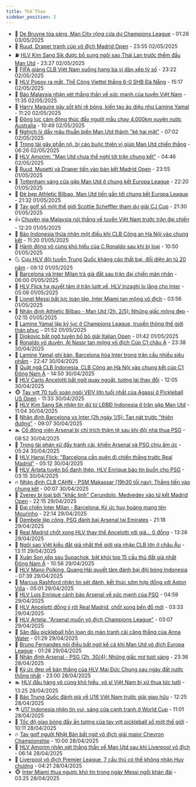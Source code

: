 ```yaml
---
title: Thể Thao
sidebar_position: 2
---
```


<!-- dantri-the-thao:START -->
- 🎡 [De Bruyne tỏa sáng, Man City rộng cửa dự Champions League](https://dantri.com.vn/the-thao/de-bruyne-toa-sang-man-city-rong-cua-du-champions-league-20250503082841384.htm) - 01:28 03/05/2025
- 💯 [Ruud, Draper tranh cúp vô địch Madrid Open](https://dantri.com.vn/the-thao/ruud-draper-tranh-cup-vo-dich-madrid-open-20250503085537750.htm) - 23:55 02/05/2025
- ⛽️ [HLV Kim Sang Sik được bổ sung ngôi sao Thái Lan trước thềm đấu Man Utd](https://dantri.com.vn/the-thao/hlv-kim-sang-sik-duoc-bo-sung-ngoi-sao-thai-lan-truoc-them-dau-man-utd-20250502230051663.htm) - 23:27 02/05/2025
- 💃 [FIFA giáng CLB Việt Nam xuống hạng ba vì dàn xếp tỷ số](https://dantri.com.vn/the-thao/fifa-giang-clb-viet-nam-xuong-hang-ba-vi-dan-xep-ty-so-20250502233635595.htm) - 23:22 02/05/2025
- 🌈 [HLV Popov ra mắt, Thể Công Viettel thắng 6-0 SHB Đà Nẵng](https://dantri.com.vn/the-thao/hlv-popov-ra-mat-the-cong-viettel-thang-6-0-shb-da-nang-20250502221054714.htm) - 15:17 02/05/2025
- 🦅 [Báo Malaysia nhận xét thẳng thắn về sức mạnh của tuyển Việt Nam](https://dantri.com.vn/the-thao/bao-malaysia-nhan-xet-thang-than-ve-suc-manh-cua-tuyen-viet-nam-20250502183550495.htm) - 11:35 02/05/2025
- 🌝 [Harry Maguire gây sốt khi rê bóng, kiến tạo ảo diệu như Lamine Yamal](https://dantri.com.vn/the-thao/harry-maguire-gay-sot-khi-re-bong-kien-tao-ao-dieu-nhu-lamine-yamal-20250502182032809.htm) - 11:20 02/05/2025
- 🚀 [Động lực cảm động thúc đẩy người mẫu chạy 4.000km xuyên nước Australia](https://dantri.com.vn/the-thao/dong-luc-cam-dong-thuc-day-nguoi-mau-chay-4000km-xuyen-nuoc-australia-20250502174917498.htm) - 10:49 02/05/2025
- 🎉 [Nghịch lý đầy mâu thuẫn biến Man Utd thành &quot;kẻ hai mặt&quot;](https://dantri.com.vn/the-thao/nghich-ly-day-mau-thuan-bien-man-utd-thanh-ke-hai-mat-20250502125811672.htm) - 07:02 02/05/2025
- 📝 [Trọng tài gây phẫn nộ, bị cáo buộc thiên vị giúp Man Utd chiến thắng](https://dantri.com.vn/the-thao/trong-tai-gay-phan-no-bi-cao-buoc-thien-vi-giup-man-utd-chien-thang-20250502132603782.htm) - 06:26 02/05/2025
- 🦄 [HLV Amorim: &quot;Man Utd chưa thể nghĩ tới trận chung kết&quot;](https://dantri.com.vn/the-thao/hlv-amorim-man-utd-chua-the-nghi-toi-tran-chung-ket-20250502104730002.htm) - 04:46 02/05/2025
- 🎉 [Ruud, Musetti và Draper tiến vào bán kết Madrid Open](https://dantri.com.vn/the-thao/ruud-musetti-va-draper-tien-vao-ban-ket-madrid-open-20250502065527969.htm) - 23:55 01/05/2025
- 💼 [Tottenham sáng cửa gặp Man Utd ở chung kết Europa League](https://dantri.com.vn/the-thao/tottenham-sang-cua-gap-man-utd-o-chung-ket-europa-league-20250502052005624.htm) - 22:20 01/05/2025
- 🤡 [Đè bẹp Athletic Bilbao, Man Utd tiến gần tới chung kết Europa League](https://dantri.com.vn/the-thao/de-bep-athletic-bilbao-man-utd-tien-gan-toi-chung-ket-europa-league-20250502043242833.htm) - 21:32 01/05/2025
- 🦆 [Tay golf số một thế giới Scottie Scheffler tham dự giải CJ Cup](https://dantri.com.vn/the-thao/tay-golf-so-mot-the-gioi-scottie-scheffler-tham-du-giai-cj-cup-20250501213412414.htm) - 21:30 01/05/2025
- 👍 [Chuyên gia Malaysia nói thẳng về tuyển Việt Nam trước trận đại chiến](https://dantri.com.vn/the-thao/chuyen-gia-malaysia-noi-thang-ve-tuyen-viet-nam-truoc-tran-dai-chien-20250501185817622.htm) - 12:20 01/05/2025
- 💼 [Báo Indonesia thừa nhận một điều khi CLB Công an Hà Nội vào chung kết](https://dantri.com.vn/the-thao/bao-indonesia-thua-nhan-mot-dieu-khi-clb-cong-an-ha-noi-vao-chung-ket-20250501182004030.htm) - 11:20 01/05/2025
- 🦒 [Hành động vô cùng khó hiểu của C.Ronaldo sau khi bị loại](https://dantri.com.vn/the-thao/hanh-dong-vo-cung-kho-hieu-cua-cronaldo-sau-khi-bi-loai-20250501173249923.htm) - 10:50 01/05/2025
- 🌜 [Cựu HLV đội tuyển Trung Quốc kháng cáo thất bại, đối diện án tù 20 năm](https://dantri.com.vn/the-thao/cuu-hlv-doi-tuyen-trung-quoc-khang-cao-that-bai-doi-dien-an-tu-20-nam-20250501132425837.htm) - 09:12 01/05/2025
- 🦆 [Barcelona và Inter Milan trả giá đắt sau trận đại chiến mãn nhãn](https://dantri.com.vn/the-thao/barcelona-va-inter-milan-tra-gia-dat-sau-tran-dai-chien-man-nhan-20250501130008519.htm) - 06:00 01/05/2025
- 💪 [HLV Flick hạ quyết tâm ở trận lượt về, HLV Inzaghi lo lắng cho Inter](https://dantri.com.vn/the-thao/hlv-flick-ha-quyet-tam-o-tran-luot-ve-hlv-inzaghi-lo-lang-cho-inter-20250501102727350.htm) - 05:09 01/05/2025
- 🧠 [Lionel Messi bất lực toàn tập, Inter Miami tan mộng vô địch](https://dantri.com.vn/the-thao/lionel-messi-bat-luc-toan-tap-inter-miami-tan-mong-vo-dich-20250501105634952.htm) - 03:56 01/05/2025
- 🦄 [Nhận định Athletic Bilbao - Man Utd &lpar;2h, 2/5&rpar;: Những giấc mộng đẹp](https://dantri.com.vn/the-thao/nhan-dinh-athletic-bilbao-man-utd-2h-25-nhung-giac-mong-dep-20250501090831181.htm) - 02:15 01/05/2025
- 🥸 [Lamine Yamal lập kỷ lục ở Champions League, truyền thông thế giới thán phục](https://dantri.com.vn/the-thao/lamine-yamal-lap-ky-luc-o-champions-league-truyen-thong-the-gioi-than-phuc-20250501084418840.htm) - 01:52 01/05/2025
- 🤠 [Djokovic bất  ngờ tuyên bố bỏ giải Italian Open](https://dantri.com.vn/the-thao/djokovic-bat-ngo-tuyen-bo-bo-giai-italian-open-20250501084140337.htm) - 01:42 01/05/2025
- 👺 [Ronaldo vô duyên, Al Nassr tan mộng vô địch Cúp C1 châu Á](https://dantri.com.vn/the-thao/ronaldo-vo-duyen-al-nassr-tan-mong-vo-dich-cup-c1-chau-a-20250501063819673.htm) - 23:38 30/04/2025
- 📝 [Lamine Yamal ghi bàn, Barcelona hòa Inter trong trận cầu nhiều siêu phẩm](https://dantri.com.vn/the-thao/lamine-yamal-ghi-ban-barcelona-hoa-inter-trong-tran-cau-nhieu-sieu-pham-20250501054653975.htm) - 22:47 30/04/2025
- 🦆 [Quật ngã CLB Indonesia, CLB Công an Hà Nội vào chung kết cúp C1 Đông Nam Á](https://dantri.com.vn/the-thao/quat-nga-clb-indonesia-clb-cong-an-ha-noi-vao-chung-ket-cup-c1-dong-nam-a-20250430215044432.htm) - 14:50 30/04/2025
- 🥳 [HLV Carlo Ancelotti bất ngờ quay ngoắt, tương lai thay đổi](https://dantri.com.vn/the-thao/hlv-carlo-ancelotti-bat-ngo-quay-ngoat-tuong-lai-thay-doi-20250430160541299.htm) - 12:05 30/04/2025
- 🐵 [Tay vợt 70 tuổi soán ngôi VĐV lớn tuổi nhất của Agassi ở Pickleball US Open](https://dantri.com.vn/the-thao/tay-vot-70-tuoi-soan-ngoi-vdv-lon-tuoi-nhat-cua-agassi-o-pickleball-us-open-20250430155324369.htm) - 11:33 30/04/2025
- 🤩 [HLV Kim Sang Sik nhận tin dữ từ LĐBĐ Indonesia ở trận gặp Man Utd](https://dantri.com.vn/the-thao/hlv-kim-sang-sik-nhan-tin-du-tu-ldbd-indonesia-o-tran-gap-man-utd-20250430155101334.htm) - 11:04 30/04/2025
- 🤠 [Nhận định Barcelona vs Inter &lpar;2h ngày 1/5&rpar;: Tan nát trước &quot;thiên đường&quot;](https://dantri.com.vn/the-thao/nhan-dinh-barcelona-vs-inter-2h-ngay-15-tan-nat-truoc-thien-duong-20250430130708139.htm) - 09:07 30/04/2025
- 🏊 [Cổ động viên Arsenal bị chỉ trích thậm tệ sau khi đội nhà thua PSG](https://dantri.com.vn/the-thao/co-dong-vien-arsenal-bi-chi-trich-tham-te-sau-khi-doi-nha-thua-psg-20250430141134462.htm) - 08:52 30/04/2025
- 🗽 [Trọng tài phán xử đầy tranh cãi, khiến Arsenal và PSG chịu ấm ức](https://dantri.com.vn/the-thao/trong-tai-phan-xu-day-tranh-cai-khien-arsenal-va-psg-chiu-am-uc-20250430122404138.htm) - 05:24 30/04/2025
- 🚀 [HLV Hansi Flick: &quot;Barcelona cần quên đi chiến thắng trước Real Madrid&quot;](https://dantri.com.vn/the-thao/hlv-hansi-flick-barcelona-can-quen-di-chien-thang-truoc-real-madrid-20250430114255097.htm) - 05:12 30/04/2025
- 🎉 [HLV Arteta tuyên bố đanh thép, HLV Enrique báo tin buồn cho PSG](https://dantri.com.vn/the-thao/hlv-arteta-tuyen-bo-danh-thep-hlv-enrique-bao-tin-buon-cho-psg-20250430083635655.htm) - 03:15 30/04/2025
- 🔥 [Nhận định CLB CAHN - PSM Makassar &lpar;19h30 tối nay&rpar;: Thẳng tiến vào chung kết](https://dantri.com.vn/the-thao/nhan-dinh-clb-cahn-psm-makassar-19h30-toi-nay-thang-tien-vao-chung-ket-20250430000531007.htm) - 00:07 30/04/2025
- 🎉 [Zverev bị loại bởi &quot;khắc tinh&quot; Cerundolo, Medvedev vào tứ kết Madrid Open](https://dantri.com.vn/the-thao/zverev-bi-loai-boi-khac-tinh-cerundolo-medvedev-vao-tu-ket-madrid-open-20250430040037265.htm) - 22:15 29/04/2025
- 🎡 [Đại chiến Inter Milan - Barcelona: Ký ức huy hoàng mang tên Mourinho](https://dantri.com.vn/the-thao/dai-chien-inter-milan-barcelona-ky-uc-huy-hoang-mang-ten-mourinho-20250426215304637.htm) - 22:14 29/04/2025
- 🐻 [Dembele lập công, PSG đánh bại Arsenal tại Emirates](https://dantri.com.vn/the-thao/dembele-lap-cong-psg-danh-bai-arsenal-tai-emirates-20250430041701077.htm) - 21:18 29/04/2025
- 🌊 [Real Madrid chốt xong HLV thay thế Ancelotti với giá… 0 đồng](https://dantri.com.vn/the-thao/real-madrid-chot-xong-hlv-thay-the-ancelotti-voi-gia-0-dong-20250429202649323.htm) - 13:26 29/04/2025
- 💃 [Ngôi sao Việt kiều đắt giá nhất thế giới gia nhập CLB lớn ở châu Âu](https://dantri.com.vn/the-thao/ngoi-sao-viet-kieu-dat-gia-nhat-the-gioi-gia-nhap-clb-lon-o-chau-au-20250429201149396.htm) - 13:11 29/04/2025
- 🤔 [Xuân Son xếp sau Supachok, bật khỏi top 15 cầu thủ đắt giá nhất Đông Nam Á](https://dantri.com.vn/the-thao/xuan-son-xep-sau-supachok-bat-khoi-top-15-cau-thu-dat-gia-nhat-dong-nam-a-20250429175635890.htm) - 10:56 29/04/2025
- 🤭 [HLV Mano Polking, Quang Hải quyết tâm đánh bại đội bóng Indonesia](https://dantri.com.vn/the-thao/hlv-mano-polking-quang-hai-quyet-tam-danh-bai-doi-bong-indonesia-20250429143130978.htm) - 07:39 29/04/2025
- 👹 [Marcus Rashford nhận tin sét đánh, kết thúc sớm hợp đồng với Aston Villa](https://dantri.com.vn/the-thao/marcus-rashford-nhan-tin-set-danh-ket-thuc-som-hop-dong-voi-aston-villa-20250429120029145.htm) - 05:01 29/04/2025
- 🗽 [HLV Luis Enrique cảnh báo Arsenal về sức mạnh của PSG](https://dantri.com.vn/the-thao/hlv-luis-enrique-canh-bao-arsenal-ve-suc-manh-cua-psg-20250429110945846.htm) - 04:59 29/04/2025
- 🥳 [HLV Ancelotti đồng ý rời Real Madrid, chốt xong bến đỗ mới](https://dantri.com.vn/the-thao/hlv-ancelotti-dong-y-roi-real-madrid-chot-xong-ben-do-moi-20250429103313184.htm) - 03:33 29/04/2025
- 💃 [HLV Arteta: &quot;Arsenal muốn vô địch Champions League&quot;](https://dantri.com.vn/the-thao/hlv-arteta-arsenal-muon-vo-dich-champions-league-20250429085915663.htm) - 03:07 29/04/2025
- 🧰 [Sân đấu pickleball hỗn loạn do màn tranh cãi căng thẳng của Anna Water](https://dantri.com.vn/the-thao/san-dau-pickleball-hon-loan-do-man-tranh-cai-cang-thang-cua-anna-water-20250429074413331.htm) - 01:29 29/04/2025
- 💪 [Bruno Fernandes nói điều bất ngờ kể cả khi Man Utd vô địch Europa League](https://dantri.com.vn/the-thao/bruno-fernandes-noi-dieu-bat-ngo-ke-ca-khi-man-utd-vo-dich-europa-league-20250429074027674.htm) - 01:26 29/04/2025
- 🚀 [Nhận định Arsenal - PSG &lpar;2h, 30/4&rpar;: Những giấc mơ tươi sáng](https://dantri.com.vn/the-thao/nhan-dinh-arsenal-psg-2h-304-nhung-giac-mo-tuoi-sang-20250429063607288.htm) - 23:36 28/04/2025
- 🤠 [Ký ức đẹp về bàn thắng của HLV Mai Đức Chung sau ngày đất nước thống nhất](https://dantri.com.vn/the-thao/ky-uc-dep-ve-ban-thang-cua-hlv-mai-duc-chung-sau-ngay-dat-nuoc-thong-nhat-20250428022415325.htm) - 23:00 28/04/2025
- 🏊 [HLV đầu hàng vô cùng khó hiểu, võ sĩ Việt Nam bị xử thua tức tưởi](https://dantri.com.vn/the-thao/hlv-dau-hang-vo-cung-kho-hieu-vo-si-viet-nam-bi-xu-thua-tuc-tuoi-20250428202505319.htm) - 13:25 28/04/2025
- 🦄 [Báo Trung Quốc đánh giá về U16 Việt Nam trước giải giao hữu](https://dantri.com.vn/the-thao/bao-trung-quoc-danh-gia-ve-u16-viet-nam-truoc-giai-giao-huu-20250428192536099.htm) - 12:25 28/04/2025
- ⚗️ [U17 Indonesia nhận tin vui, sáng cửa cạnh tranh ở World Cup](https://dantri.com.vn/the-thao/u17-indonesia-nhan-tin-vui-sang-cua-canh-tranh-o-world-cup-20250428162815880.htm) - 11:01 28/04/2025
- 🥷 [Tốc độ giao bóng đầy ấn tượng của tay vợt pickleball số một thế giới](https://dantri.com.vn/the-thao/toc-do-giao-bong-day-an-tuong-cua-tay-vot-pickleball-so-mot-the-gioi-20250428161227612.htm) - 10:11 28/04/2025
- 🔥 [Tay golf người Nhật Bản bất ngờ vô địch giải major Chevron Championship](https://dantri.com.vn/the-thao/tay-golf-nguoi-nhat-ban-bat-ngo-vo-dich-giai-major-chevron-championship-20250428115711008.htm) - 10:00 28/04/2025
- 🦅 [HLV Amorim nhận xét thẳng thắn về Man Utd sau khi Liverpool vô địch](https://dantri.com.vn/the-thao/hlv-amorim-nhan-xet-thang-than-ve-man-utd-sau-khi-liverpool-vo-dich-20250428131300146.htm) - 06:14 28/04/2025
- 🌝 [Liverpool vô địch Premier League, 7 cầu thủ có thể không nhận Huy chương](https://dantri.com.vn/the-thao/liverpool-vo-dich-premier-league-7-cau-thu-co-the-khong-nhan-huy-chuong-20250428101704178.htm) - 04:21 28/04/2025
- 🐵 [Inter Miami thua ngược khó tin trong ngày Messi ngồi khán đài](https://dantri.com.vn/the-thao/inter-miami-thua-nguoc-kho-tin-trong-ngay-messi-ngoi-khan-dai-20250428102443483.htm) - 03:25 28/04/2025<!-- dantri-the-thao:END -->
